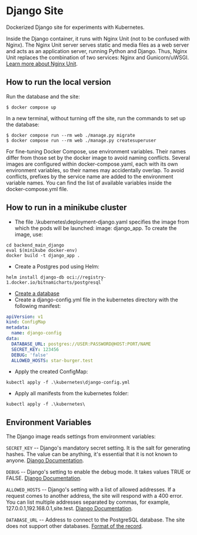# Django Site

Dockerized Django site for experiments with Kubernetes.

Inside the Django container, it runs with Nginx Unit (not to be confused with Nginx). The Nginx Unit server serves static and media files as a web server and acts as an application server, running Python and Django. Thus, Nginx Unit replaces the combination of two services: Nginx and Gunicorn/uWSGI. [Learn more about Nginx Unit](https://unit.nginx.org/).

## How to run the local version

Run the database and the site:

```shell
$ docker compose up
```

In a new terminal, without turning off the site, run the commands to set up the database:


```shell
$ docker compose run --rm web ./manage.py migrate  
$ docker compose run --rm web ./manage.py createsuperuser  
```

For fine-tuning Docker Compose, use environment variables. Their names differ from those set by the docker image to avoid naming conflicts. Several images are configured within docker-compose.yaml, each with its own environment variables, so their names may accidentally overlap. To avoid conflicts, prefixes by the service name are added to the environment variable names. You can find the list of available variables inside the docker-compose.yml file.

## How to run in a minikube cluster
- The file .\kubernetes\deployment-django.yaml specifies the image from which the pods will be launched: image: django_app.
To create the image, use:
```shell
cd backend_main_django
eval $(minikube docker-env)
docker build -t django_app .
```
- Create a Postgres pod using Helm: 
```shell
helm install django-db oci://registry-1.docker.io/bitnamicharts/postgresql`
```
- [Create a database](https://medium.com/coding-blocks/creating-user-database-and-adding-access-on-postgresql-8bfcd2f4a91e)
- Create a django-config.yml file in the kubernetes directory with the following manifest:
```yaml
apiVersion: v1
kind: ConfigMap
metadata:
  name: django-config
data:
  DATABASE_URL: postgres://USER:PASSWORD@HOST:PORT/NAME
  SECRET_KEY: 123456
  DEBUG: 'false'
  ALLOWED_HOSTS: star-burger.test
```
- Apply the created ConfigMap: 
```shell
kubectl apply -f .\kubernetes\django-config.yml
```
- Apply all manifests from the kubernetes folder: 
```
kubectl apply -f .\kubernetes\
```

## Environment Variables

The Django image reads settings from environment variables:

`SECRET_KEY` -- Django's mandatory secret setting. It is the salt for generating hashes. The value can be anything, it's essential that it is not known to anyone. [Django Documentation](https://docs.djangoproject.com/en/3.2/ref/settings/#secret-key).

`DEBUG` -- Django's setting to enable the debug mode. It takes values TRUE or FALSE. [Django Documentation](https://docs.djangoproject.com/en/3.2/ref/settings/#std:setting-DEBUG).

`ALLOWED_HOSTS` -- Django's setting with a list of allowed addresses. If a request comes to another address, the site will respond with a 400 error. You can list multiple addresses separated by commas, for example, 127.0.0.1,192.168.0.1,site.test. [Django Documentation](https://docs.djangoproject.com/en/3.2/ref/settings/#allowed-hosts).

`DATABASE_URL` -- Address to connect to the PostgreSQL database. The site does not support other databases. [Format of the record](https://github.com/jacobian/dj-database-url#url-schema).
